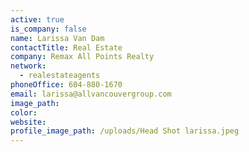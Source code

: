 ```yaml
---
active: true
is_company: false
name: Larissa Van Dam
contactTitle: Real Estate
company: Remax All Points Realty
network:
  - realestateagents
phoneOffice: 604-880-1670
email: larissa@allvancouvergroup.com
image_path:
color:
website:
profile_image_path: /uploads/Head Shot larissa.jpeg
---
```



